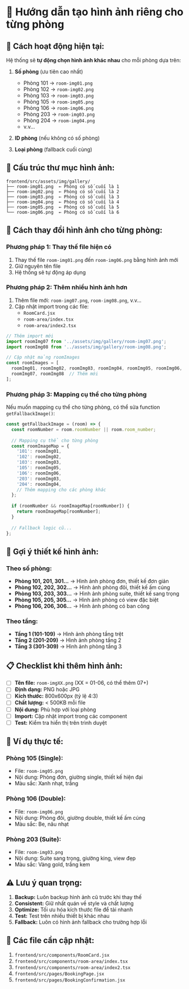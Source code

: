 # 🏨 Hướng dẫn tạo hình ảnh riêng cho từng phòng

## 🎯 **Cách hoạt động hiện tại:**

Hệ thống sẽ **tự động chọn hình ảnh khác nhau** cho mỗi phòng dựa trên:

1. **Số phòng** (ưu tiên cao nhất)
   - Phòng 101 → `room-img01.png`
   - Phòng 102 → `room-img02.png`
   - Phòng 103 → `room-img03.png`
   - Phòng 105 → `room-img05.png`
   - Phòng 106 → `room-img06.png`
   - Phòng 203 → `room-img03.png`
   - Phòng 204 → `room-img04.png`
   - v.v...

2. **ID phòng** (nếu không có số phòng)
3. **Loại phòng** (fallback cuối cùng)

## 📁 **Cấu trúc thư mục hình ảnh:**

```
frontend/src/assets/img/gallery/
├── room-img01.png  ← Phòng có số cuối là 1
├── room-img02.png  ← Phòng có số cuối là 2
├── room-img03.png  ← Phòng có số cuối là 3
├── room-img04.png  ← Phòng có số cuối là 4
├── room-img05.png  ← Phòng có số cuối là 5
└── room-img06.png  ← Phòng có số cuối là 6
```

## 🔄 **Cách thay đổi hình ảnh cho từng phòng:**

### **Phương pháp 1: Thay thế file hiện có**
1. Thay thế file `room-img01.png` đến `room-img06.png` bằng hình ảnh mới
2. Giữ nguyên tên file
3. Hệ thống sẽ tự động áp dụng

### **Phương pháp 2: Thêm nhiều hình ảnh hơn**
1. Thêm file mới: `room-img07.png`, `room-img08.png`, v.v...
2. Cập nhật import trong các file:
   - `RoomCard.jsx`
   - `room-area/index.tsx`
   - `room-area/index2.tsx`

```javascript
// Thêm import mới
import roomImg07 from '../assets/img/gallery/room-img07.png';
import roomImg08 from '../assets/img/gallery/room-img08.png';

// Cập nhật mảng roomImages
const roomImages = [
  roomImg01, roomImg02, roomImg03, roomImg04, roomImg05, roomImg06,
  roomImg07, roomImg08  // Thêm mới
];
```

### **Phương pháp 3: Mapping cụ thể cho từng phòng**
Nếu muốn mapping cụ thể cho từng phòng, có thể sửa function `getFallbackImage()`:

```javascript
const getFallbackImage = (room) => {
  const roomNumber = room.roomNumber || room.room_number;
  
  // Mapping cụ thể cho từng phòng
  const roomImageMap = {
    '101': roomImg01,
    '102': roomImg02,
    '103': roomImg03,
    '105': roomImg05,
    '106': roomImg06,
    '203': roomImg03,
    '204': roomImg04,
    // Thêm mapping cho các phòng khác
  };
  
  if (roomNumber && roomImageMap[roomNumber]) {
    return roomImageMap[roomNumber];
  }
  
  // Fallback logic cũ...
};
```

## 🎨 **Gợi ý thiết kế hình ảnh:**

### **Theo số phòng:**
- **Phòng 101, 201, 301...** → Hình ảnh phòng đơn, thiết kế đơn giản
- **Phòng 102, 202, 302...** → Hình ảnh phòng đôi, thiết kế ấm cúng
- **Phòng 103, 203, 303...** → Hình ảnh phòng suite, thiết kế sang trọng
- **Phòng 105, 205, 305...** → Hình ảnh phòng có view đặc biệt
- **Phòng 106, 206, 306...** → Hình ảnh phòng có ban công

### **Theo tầng:**
- **Tầng 1 (101-109)** → Hình ảnh phòng tầng trệt
- **Tầng 2 (201-209)** → Hình ảnh phòng tầng 2
- **Tầng 3 (301-309)** → Hình ảnh phòng tầng 3

## 📋 **Checklist khi thêm hình ảnh:**

- [ ] **Tên file:** `room-imgXX.png` (XX = 01-06, có thể thêm 07+)
- [ ] **Định dạng:** PNG hoặc JPG
- [ ] **Kích thước:** 800x600px (tỷ lệ 4:3)
- [ ] **Chất lượng:** < 500KB mỗi file
- [ ] **Nội dung:** Phù hợp với loại phòng
- [ ] **Import:** Cập nhật import trong các component
- [ ] **Test:** Kiểm tra hiển thị trên trình duyệt

## 🚀 **Ví dụ thực tế:**

### **Phòng 105 (Single):**
- File: `room-img05.png`
- Nội dung: Phòng đơn, giường single, thiết kế hiện đại
- Màu sắc: Xanh nhạt, trắng

### **Phòng 106 (Double):**
- File: `room-img06.png`
- Nội dung: Phòng đôi, giường double, thiết kế ấm cúng
- Màu sắc: Be, nâu nhạt

### **Phòng 203 (Suite):**
- File: `room-img03.png`
- Nội dung: Suite sang trọng, giường king, view đẹp
- Màu sắc: Vàng gold, trắng kem

## ⚠️ **Lưu ý quan trọng:**

1. **Backup:** Luôn backup hình ảnh cũ trước khi thay thế
2. **Consistent:** Giữ nhất quán về style và chất lượng
3. **Optimize:** Tối ưu hóa kích thước file để tải nhanh
4. **Test:** Test trên nhiều thiết bị khác nhau
5. **Fallback:** Luôn có hình ảnh fallback cho trường hợp lỗi

## 🔧 **Các file cần cập nhật:**

1. `frontend/src/components/RoomCard.jsx`
2. `frontend/src/components/room-area/index.tsx`
3. `frontend/src/components/room-area/index2.tsx`
4. `frontend/src/pages/BookingPage.jsx`
5. `frontend/src/pages/BookingConfirmation.jsx`
